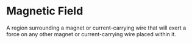 # Magnetic Field
A region surrounding a magnet or current-carrying wire that will exert a force on any other magnet or current-carrying wire placed within it.